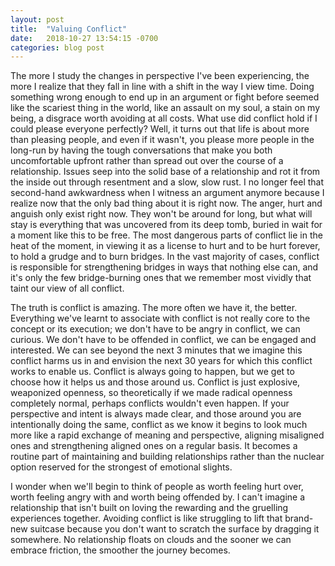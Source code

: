 ```yaml
---
layout: post
title:  "Valuing Conflict"
date:   2018-10-27 13:54:15 -0700
categories: blog post
---
```


The more I study the changes in perspective I've been experiencing, the more I realize that they fall in line with a shift in the way I view time. Doing something wrong enough to end up in an argument or fight before seemed like the scariest thing in the world, like an assault on my soul, a stain on my being, a disgrace worth avoiding at all costs. What use did conflict hold if I could please everyone perfectly? Well, it turns out that life is about more than pleasing people, and even if it wasn't, you please more people in the long-run by having the tough conversations that make you both uncomfortable upfront rather than spread out over the course of a relationship. Issues seep into the solid base of a relationship and rot it from the inside out through resentment and a slow, slow rust. I no longer feel that second-hand awkwardness when I witness an argument anymore because I realize now that the only bad thing about it is right now. The anger, hurt and anguish only exist right now. They won't be around for long, but what will stay is everything that was uncovered from its deep tomb, buried in wait for a moment like this to be free. The most dangerous parts of conflict lie in the heat of the moment, in viewing it as a license to hurt and to be hurt forever, to hold a grudge and to burn bridges. In the vast majority of cases, conflict is responsible for strengthening bridges in ways that nothing else can, and it's only the few bridge-burning ones that we remember most vividly that taint our view of all conflict. 

The truth is conflict is amazing. The more often we have it, the better. Everything we've learnt to associate with conflict is not really core to the concept or its execution; we don't have to be angry in conflict, we can curious. We don't have to be offended in conflict, we can be engaged and interested. We can see beyond the next 3 minutes that we imagine this conflict harms us in and envision the next 30 years for which this conflict works to enable us. Conflict is always going to happen, but we get to choose how it helps us and those around us. Conflict is just explosive, weaponized openness, so theoretically if we made radical openness completely normal, perhaps conflicts wouldn't even happen. If your perspective and intent is always made clear, and those around you are intentionally doing the same, conflict as we know it begins to look much more like a rapid exchange of meaning and perspective, aligning misaligned ones and strengthening aligned ones on a regular basis. It becomes a routine part of maintaining and building relationships rather than the nuclear option reserved for the strongest of emotional slights. 

I wonder when we'll begin to think of people as worth feeling hurt over, worth feeling angry with and worth being offended by. I can't imagine a relationship that isn't built on loving the rewarding and the gruelling experiences together. Avoiding conflict is like struggling to lift that brand-new suitcase because you don't want to scratch the surface by dragging it somewhere. No relationship floats on clouds and the sooner we can embrace friction, the smoother the journey becomes. 